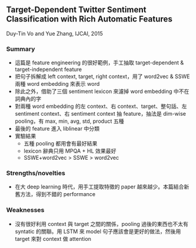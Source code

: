 ## Target-Dependent Twitter Sentiment Classification with Rich Automatic Features

Duy-Tin Vo and Yue Zhang, IJCAI, 2015

### Summary
- 這篇是 feature engineering 的很好範例，手工抽取 target-dependent & target-independent feature
- 把句子拆解成 left context, target, right context，用了 word2vec & SSWE 兩種 word embedding 來表示 word
- 除此之外，借助了三個 sentiment lexicon 來濾掉 word embedding 中不在詞典內的字
- 對兩種 word embedding 的左 context、右 context、target、整句話、左 sentiment context、右 sentiment context 抽 feature，抽法是 dim-wise pooling，有 max, min, avg, std, product 五種
- 最後的 feature 進入 liblinear 中分類
- 實驗結果
    - 五種 pooling 都用會有最好結果
    - lexicon 辭典只用 MPQA + HL 效果最好
    - SSWE+word2vec > SSWE > word2vec

### Strengths/novelties
- 在大 deep learning 時代，用手工提取特徵的 paper 越來越少。本篇結合新舊方法，得到不錯的 performance

### Weaknesses
- 沒有很好利用 context 與 target 之間的關係，pooling 過後的東西也不太有 syntatic 的關聯。用 LSTM 來 model 句子應該會是更好的做法，然後用 target 來對 context 做 attention